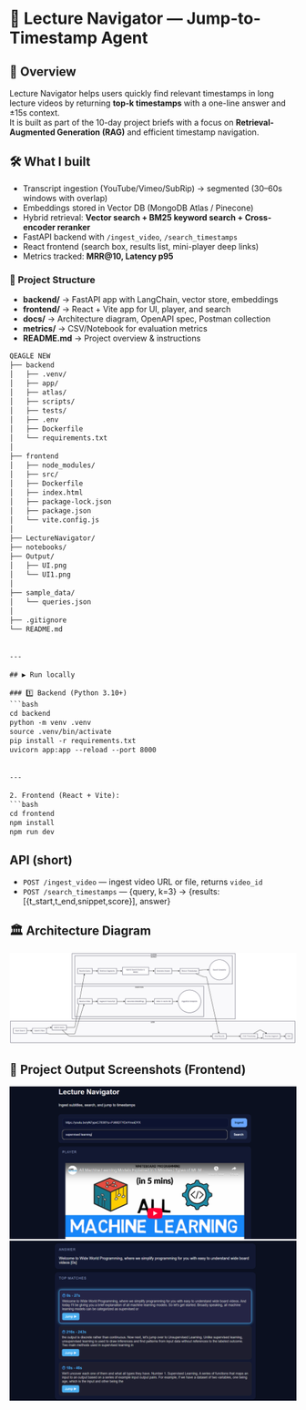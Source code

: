 # 🎥 Lecture Navigator — Jump-to-Timestamp Agent

## 📌 Overview
Lecture Navigator helps users quickly find relevant timestamps in long lecture videos by returning **top-k timestamps** with a one-line answer and ±15s context.  
It is built as part of the 10-day project briefs with a focus on **Retrieval-Augmented Generation (RAG)** and efficient timestamp navigation.

## 🛠️ What I built
-  Transcript ingestion (YouTube/Vimeo/SubRip) → segmented (30–60s windows with overlap)  
-  Embeddings stored in Vector DB (MongoDB Atlas / Pinecone)  
-  Hybrid retrieval: **Vector search + BM25 keyword search + Cross-encoder reranker**  
-  FastAPI backend with `/ingest_video`, `/search_timestamps`  
-  React frontend (search box, results list, mini-player deep links)  
-  Metrics tracked: **MRR@10, Latency p95**

### 📂 Project Structure
- **backend/** →  FastAPI app with LangChain, vector store, embeddings  
- **frontend/** →  React + Vite app for UI, player, and search  
- **docs/** →  Architecture diagram, OpenAPI spec, Postman collection  
- **metrics/** →  CSV/Notebook for evaluation metrics  
- **README.md** →  Project overview & instructions  

```
QEAGLE NEW
├── backend
│   ├── .venv/
│   ├── app/
│   ├── atlas/
│   ├── scripts/
│   ├── tests/
│   ├── .env
│   ├── Dockerfile
│   └── requirements.txt
│
├── frontend
│   ├── node_modules/
│   ├── src/
│   ├── Dockerfile
│   ├── index.html
│   ├── package-lock.json
│   ├── package.json
│   └── vite.config.js
│
├── LectureNavigator/
├── notebooks/
├── Output/
│   ├── UI.png
│   └── UI1.png
│
├── sample_data/
│   └── queries.json
│
├── .gitignore
└── README.md


---

## ▶️ Run locally 

### 1️⃣ Backend (Python 3.10+)
```bash
cd backend
python -m venv .venv
source .venv/bin/activate   
pip install -r requirements.txt
uvicorn app:app --reload --port 8000
 

---

2. Frontend (React + Vite):
```bash
cd frontend
npm install
npm run dev
```

## API (short)
- `POST /ingest_video` — ingest video URL or file, returns `video_id`
- `POST /search_timestamps` — {query, k=3} → {results:[{t_start,t_end,snippet,score}], answer}

## 🏛️ Architecture Diagram

![Lecture Navigator](LectureNavigator/arch_final.png)




## 📸 Project Output Screenshots (Frontend)

![Lecture Navigator](Output/UI.png)
![Lecture Navigator - Alt](Output/UI1.png)

